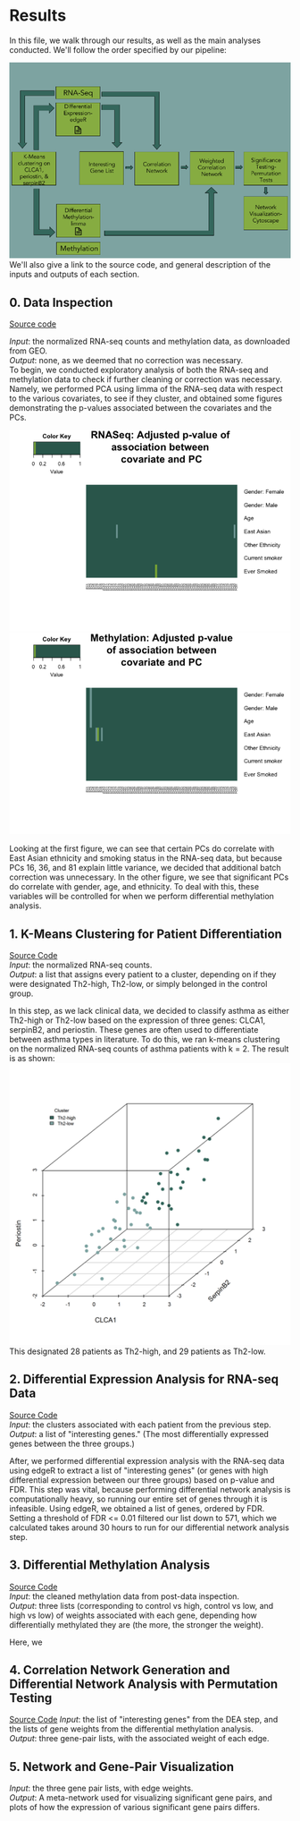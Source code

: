 # Results

In this file, we walk through our results, as well as the main analyses conducted.  We'll follow the order specified by our pipeline:  

![pipeline](https://github.com/STAT540-UBC/team_Undecided/blob/master/results/figures/teamUndecided_Pipeline.png "Pipeline")
We'll also give a link to the source code, and general description of the inputs and outputs of each section.  

## 0. Data Inspection
[Source code](https://github.com/STAT540-UBC/team_Undecided/blob/master/src/1_data_inspection%26qc/Cleaning_methylation_data.md)  

*Input*: the normalized RNA-seq counts and methylation data, as downloaded from GEO.  
*Output*: none, as we deemed that no correction was necessary.  
To begin, we conducted exploratory analysis of both the RNA-seq and methylation data to check if further cleaning or correction was necessary.
Namely, we performed PCA using limma of the RNA-seq data with respect to the various covariates, to see if they cluster, and obtained some figures demonstrating the p-values associated between the covariates and the PCs.  

![RNA-seq](https://github.com/STAT540-UBC/team_Undecided/blob/master/src/1_data_inspection%26qc/Cleaning_methylation_data_files/figure-markdown_github/unnamed-chunk-3-1.png)
![methylation](https://github.com/STAT540-UBC/team_Undecided/blob/master/src/1_data_inspection%26qc/Cleaning_methylation_data_files/figure-markdown_github/unnamed-chunk-4-1.png)  

Looking at the first figure, we can see that certain PCs do correlate with East Asian ethnicity and smoking status in the RNA-seq data, but because PCs 16, 36, and 81 explain little variance, we decided that additional batch correction was unnecessary.  In the other figure, we see that significant PCs do correlate with gender, age, and ethnicity.  To deal with this, these variables will be controlled for when we perform differential methylation analysis.   

## 1. K-Means Clustering for Patient Differentiation
[Source Code](https://github.com/STAT540-UBC/team_Undecided/blob/master/src/2_kmeans_clustering/Cluster.Rmd)  
*Input*: the normalized RNA-seq counts.  
*Output*: a list that assigns every patient to a cluster, depending on if they were designated Th2-high, Th2-low, or simply belonged in the control group.  

In this step, as we lack clinical data, we decided to classify asthma as either Th2-high or Th2-low based on the expression of three genes: CLCA1, serpinB2, and periostin.  These genes are often used to differentiate between asthma types in literature.  To do this, we ran k-means clustering on the normalized RNA-seq counts of asthma patients with k = 2.  The result is as shown: 
![3dscatterplot](https://github.com/STAT540-UBC/team_Undecided/blob/master/results/figures/3D.png "3D Scatterplot")
This designated 28 patients as Th2-high, and 29 patients as Th2-low.  

## 2. Differential Expression Analysis for RNA-seq Data
[Source Code]()  
*Input*: the clusters associated with each patient from the previous step.  
*Output*: a list of "interesting genes." (The most differentially expressed genes between the three groups.)   

After, we performed differential expression analysis with the RNA-seq data using edgeR to extract a list of "interesting genes" (or genes with high differential expression between our three groups) based on p-value and FDR.  This step was vital, because performing differential network analysis is computationally heavy, so running our entire set of genes through it is infeasible.  Using edgeR, we obtained a list of genes, ordered by FDR.  Setting a threshold of FDR <= 0.01 filtered our list down to 571, which we calculated takes around 30 hours to run for our differential network analysis step.

## 3. Differential Methylation Analysis
[Source Code](https://github.com/STAT540-UBC/team_Undecided/blob/master/src/1_data_inspection%26qc/Cleaning_methylation_data.md)  
*Input*: the cleaned methylation data from post-data inspection.  
*Output*: three lists (corresponding to control vs high, control vs low, and high vs low) of weights associated with each gene, depending how differentially methylated they are (the more, the stronger the weight).  

Here, we 
## 4. Correlation Network Generation and Differential Network Analysis with Permutation Testing
[Source Code]()
*Input*: the list of "interesting genes" from the DEA step, and the lists of gene weights from the differential methylation analysis.  
*Output*: three gene-pair lists, with the associated weight of each edge.  


## 5. Network and Gene-Pair Visualization
*Input*: the three gene pair lists, with edge weights.  
*Output*: A meta-network used for visualizing significant gene pairs, and plots of how the expression of various significant gene pairs differs.  
